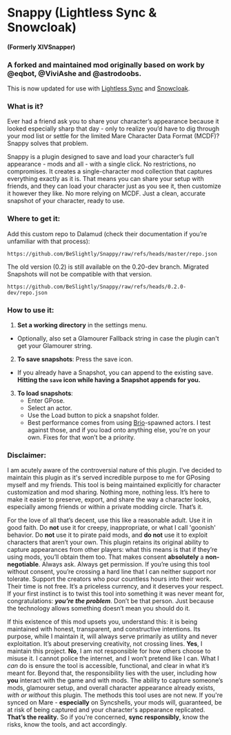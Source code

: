 # Snappy (Lightless Sync & Snowcloak)
#### (Formerly XIVSnapper)
### A forked and maintained mod originally based on work by @eqbot, @ViviAshe and @astrodoobs.

This is now updated for use with [Lightless Sync](https://github.com/Light-Public-Syncshells/LightlessClient) and [Snowcloak](https://github.com/Eauldane/SnowcloakClient).

### What is it?
Ever had a friend ask you to share your character’s appearance because it looked especially sharp that day - only to realize you’d have to dig through your mod list or settle for the limited Mare Character Data Format (MCDF)? Snappy solves that problem.

Snappy is a plugin designed to save and load your character’s full appearance - mods and all - with a single click. No restrictions, no compromises. It creates a single-character mod collection that captures everything exactly as it is. That means you can share your setup with friends, and they can load your character just as you see it, then customize it however they like. No more relying on MCDF. Just a clean, accurate snapshot of your character, ready to use.

### Where to get it:
Add this custom repo to Dalamud (check their documentation if you’re unfamiliar with that process):

`https://github.com/BeSlightly/Snappy/raw/refs/heads/master/repo.json`

The old version (0.2) is still available on the 0.20-dev branch.
Migrated Snapshots will not be compatible with that version.

`https://github.com/BeSlightly/Snappy/raw/refs/heads/0.2.0-dev/repo.json`


### How to use it:
1. **Set a working directory** in the settings menu.
  - Optionally, also set a Glamourer Fallback string in case the plugin can't get your Glamourer string.
2. **To save snapshots**: Press the save icon.
  - If you already have a Snapshot, you can append to the existing save. **Hitting the `save` icon while having a Snapshot appends for you.**
3. **To load snapshots**:
   - Enter GPose.
   - Select an actor.
   - Use the Load button to pick a snapshot folder.
   - Best performance comes from using [Brio](https://github.com/AsgardXIV/Brio)-spawned actors. I test against those, and if you load onto anything else, you're on your own. Fixes for that won’t be a priority.

### Disclaimer:
I am acutely aware of the controversial nature of this plugin. I've decided to maintain this plugin as it's served incredible purpose to me for GPosing myself and my friends. This tool is being maintained explicitly for character customization and mod sharing. Nothing more, nothing less. It’s here to make it easier to preserve, export, and share the way a character looks, especially among friends or within a private modding circle. That’s it.

For the love of all that’s decent, use this like a reasonable adult. Use it in good faith. Do **not** use it for creepy, inappropriate, or what I call 'goonish' behavior. Do **not** use it to pirate paid mods, and **do not** use it to exploit characters that aren’t your own. This plugin retains its original ability to capture appearances from other players: what this means is that if they’re using mods, you’ll obtain them too. That makes consent **absolutely** a **non-negotiable**. Always ask. Always get permission. If you’re using this tool without consent, you’re crossing a hard line that I can neither support nor tolerate. Support the creators who pour countless hours into their work. Their time is not free. It’s a priceless currency, and it deserves your respect. If your first instinct is to twist this tool into something it was never meant for, congratulations: ***you’re the problem***. Don’t be that person. Just because the technology allows something doesn’t mean you should do it.

If this existence of this mod upsets you, understand this: it is being maintained with honest, transparent, and constructive intentions. Its purpose, while I maintain it, will always serve primarily as utility and never exploitation. It’s about preserving creativity, not crossing lines. **Yes**, I maintain this project. **No**, I am not responsible for how others choose to misuse it. I cannot police the internet, and I won’t pretend like I can. What I *can* do is ensure the tool is accessible, functional, and clear in what it’s meant for. Beyond that, the responsibility lies with the user, including how **you** interact with the game and with mods. The ability to capture someone’s mods, glamourer setup, and overall character appearance already exists, *with or without* this plugin. The methods this tool uses are not new. If you're synced on Mare - **especially** on Syncshells, your mods will, guaranteed, be at risk of being captured and your character's appearance replicated. **That’s the reality.** So if you're concerned, **sync responsibly**, know the risks, know the tools, and act accordingly.
